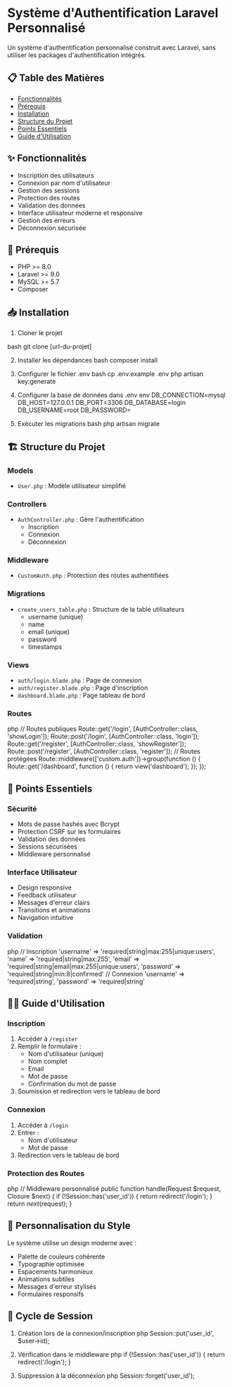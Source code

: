 # Système d'Authentification Laravel Personnalisé

Un système d'authentification personnalisé construit avec Laravel, sans utiliser les packages d'authentification intégrés.

## 📋 Table des Matières

- [Fonctionnalités](#fonctionnalités)
- [Prérequis](#prérequis)
- [Installation](#installation)
- [Structure du Projet](#structure-du-projet)
- [Points Essentiels](#points-essentiels)
- [Guide d'Utilisation](#guide-dutilisation)

## ✨ Fonctionnalités

- Inscription des utilisateurs
- Connexion par nom d'utilisateur
- Gestion des sessions
- Protection des routes
- Validation des données
- Interface utilisateur moderne et responsive
- Gestion des erreurs
- Déconnexion sécurisée

## 🔧 Prérequis

- PHP >= 8.0
- Laravel >= 9.0
- MySQL >= 5.7
- Composer

## 📥 Installation

1. Cloner le projet


bash
git clone [url-du-projet]

2. Installer les dépendances
bash
composer install

3. Configurer le fichier .env
bash
cp .env.example .env
php artisan key:generate

4. Configurer la base de données dans .env
env
DB_CONNECTION=mysql
DB_HOST=127.0.0.1
DB_PORT=3306
DB_DATABASE=login
DB_USERNAME=root
DB_PASSWORD=

5. Exécuter les migrations
bash
php artisan migrate

## 🏗 Structure du Projet

### Models
- `User.php` : Modèle utilisateur simplifié

### Controllers
- `AuthController.php` : Gère l'authentification
  - Inscription
  - Connexion
  - Déconnexion

### Middleware
- `CustomAuth.php` : Protection des routes authentifiées

### Migrations
- `create_users_table.php` : Structure de la table utilisateurs
  - username (unique)
  - name
  - email (unique)
  - password
  - timestamps

### Views
- `auth/login.blade.php` : Page de connexion
- `auth/register.blade.php` : Page d'inscription
- `dashboard.blade.php` : Page tableau de bord

### Routes
php
// Routes publiques
Route::get('/login', [AuthController::class, 'showLogin']);
Route::post('/login', [AuthController::class, 'login']);
Route::get('/register', [AuthController::class, 'showRegister']);
Route::post('/register', [AuthController::class, 'register']);
// Routes protégées
Route::middleware(['custom.auth'])->group(function () {
Route::get('/dashboard', function () {
return view('dashboard');
});
});

## 🎯 Points Essentiels

### Sécurité
- Mots de passe hashés avec Bcrypt
- Protection CSRF sur les formulaires
- Validation des données
- Sessions sécurisées
- Middleware personnalisé

### Interface Utilisateur
- Design responsive
- Feedback utilisateur
- Messages d'erreur clairs
- Transitions et animations
- Navigation intuitive

### Validation
php
// Inscription
'username' => 'required|string|max:255|unique:users',
'name' => 'required|string|max:255',
'email' => 'required|string|email|max:255|unique:users',
'password' => 'required|string|min:8|confirmed'
// Connexion
'username' => 'required|string',
'password' => 'required|string'

## 👨‍💻 Guide d'Utilisation

### Inscription
1. Accéder à `/register`
2. Remplir le formulaire :
   - Nom d'utilisateur (unique)
   - Nom complet
   - Email
   - Mot de passe
   - Confirmation du mot de passe
3. Soumission et redirection vers le tableau de bord

### Connexion
1. Accéder à `/login`
2. Entrer :
   - Nom d'utilisateur
   - Mot de passe
3. Redirection vers le tableau de bord

### Protection des Routes
php
// Middleware personnalisé
public function handle(Request $request, Closure $next)
{
if (!Session::has('user_id')) {
return redirect('/login');
}
return $next($request);
}

## 🎨 Personnalisation du Style

Le système utilise un design moderne avec :
- Palette de couleurs cohérente
- Typographie optimisée
- Espacements harmonieux
- Animations subtiles
- Messages d'erreur stylisés
- Formulaires responsifs

## 🔄 Cycle de Session

1. Création lors de la connexion/inscription
php
Session::put('user_id', $user->id);

2. Vérification dans le middleware
php
if (!Session::has('user_id')) {
return redirect('/login');
}

3. Suppression à la déconnexion
php
Session::forget('user_id');
